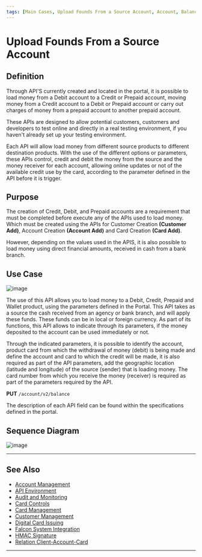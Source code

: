 ```yaml
---
tags: [Main Cases, Upload Founds From a Source Account, Account, Balance, Peer-to-Peer]
---
```


# Upload Founds From a Source Account

## Definition

Through API'S currently created and located in the portal, it is possible to load money from a Debit account to a Credit or Prepaid account, moving money from a Credit account to a Debit or Prepaid account or carry out charges of money from a prepaid account to another prepaid account.

These APIs are designed to allow potential customers, customers and developers to test online and directly in a real testing environment, if you haven't already set up your testing environment.

Each API will allow load money from different source products to different destination products. With the use of the different options or parameters, these APIs control, credit and debit the money from the source and the money receiver for each account, allowing online updates or not of the available credit use by the card, according to the parameter defined in the API before it is trigger.

## Purpose

The creation of Credit, Debit, and Prepaid accounts are a requirement that must be completed before execute any of the APIs used to load money. Which must be created using the APIs for Customer Creation **(Customer Add)**, Account Creation **(Account Add)** and Card Creation **(Card Add)**.

However, depending on the values used in the APIS, it is also possible to load money using direct financial amounts, received in cash from a bank branch.

## Use Case

![image](https://user-images.githubusercontent.com/111396588/224208640-605f6900-ab7a-40e3-9062-d40563b0ed8f.png)

The use of this API allows you to load money to a Debit, Credit, Prepaid and Wallet product, using the parameters defined in the Portal. This API takes as a source the cash received from an agency or bank branch, and will apply these funds. These funds can be in local or foreign currency. As part of its functions, this API allows to indicate through its parameters, if the money deposited to the account can be used immediately or not.

Through the indicated parameters, it is possible to identify the account, product card from which the withdrawal of money (debit) is being made and define the account and card to which the credit will be made, it is also required as part of the API parameters, add the geographic location (latitude and longitude) of the source (sender) that is loading money. The card number from which you receive the money (receiver) is required as part of the parameters required by the API.

**PUT** `/account/v2/balance`
      
The description of each API field can be found within the specifications defined in the portal.

## Sequence Diagram

![image](https://user-images.githubusercontent.com/111396588/224208900-25a90498-2011-4a85-96b0-9b5a8accab98.png)

---

## See Also

- [Account Management](?path=docs/english/main-cases/account.md)
- [API Environment](?path=docs/english/main-cases/api-environment.md)
- [Audit and Monitoring](?path=docs/english/main-cases/audit.md)
- [Card Controls](?path=docs/english/main-cases/card-controls.md)
- [Card Management](?path=docs/english/main-cases/card.md)
- [Customer Management](?path=docs/english/main-cases/customer.md)
- [Digital Card Issuing](?path=docs/english/main-cases/digital.md)
- [Falcon System Integration](?path=docs/english/main-cases/falcon.md)
- [HMAC Signature](?path=docs/english/main-cases/hmac.md)
- [Relation Client-Account-Card](?path=docs/english/main-cases/relation.md)

---
